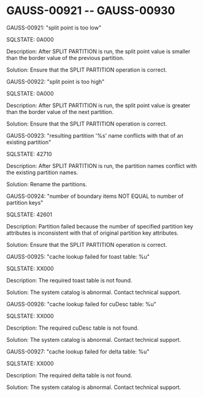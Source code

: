 # GAUSS-00921 -- GAUSS-00930<a name="EN-US_TOPIC_0302073310"></a>

GAUSS-00921: "split point is too low"

SQLSTATE: 0A000

Description: After SPLIT PARTITION is run, the split point value is smaller than the border value of the previous partition.

Solution: Ensure that the SPLIT PARTITION operation is correct.

GAUSS-00922: "split point is too high"

SQLSTATE: 0A000

Description: After SPLIT PARTITION is run, the split point value is greater than the border value of the next partition.

Solution: Ensure that the SPLIT PARTITION operation is correct.

GAUSS-00923: "resulting partition '%s' name conflicts with that of an existing partition"

SQLSTATE: 42710

Description: After SPLIT PARTITION is run, the partition names conflict with the existing partition names.

Solution: Rename the partitions.

GAUSS-00924: "number of boundary items NOT EQUAL to number of partition keys"

SQLSTATE: 42601

Description: Partition failed because the number of specified partition key attributes is inconsistent with that of original partition key attributes.

Solution: Ensure that the SPLIT PARTITION operation is correct.

GAUSS-00925: "cache lookup failed for toast table: %u"

SQLSTATE: XX000

Description: The required toast table is not found.

Solution: The system catalog is abnormal. Contact technical support.

GAUSS-00926: "cache lookup failed for cuDesc table: %u"

SQLSTATE: XX000

Description: The required cuDesc table is not found.

Solution: The system catalog is abnormal. Contact technical support.

GAUSS-00927: "cache lookup failed for delta table: %u"

SQLSTATE: XX000

Description: The required delta table is not found.

Solution: The system catalog is abnormal. Contact technical support.

